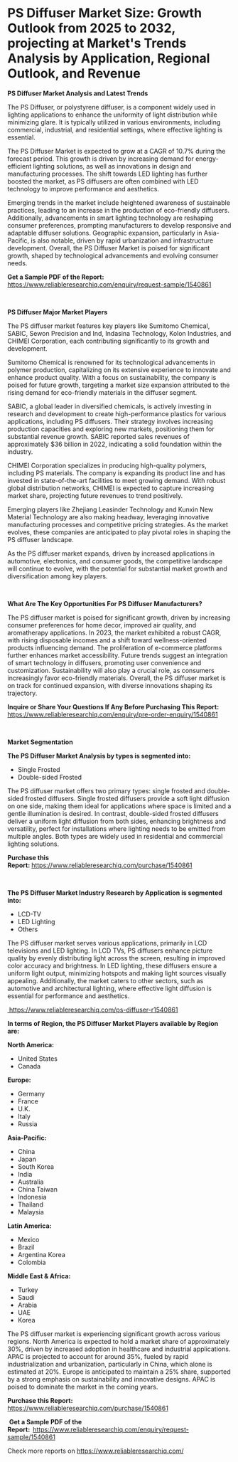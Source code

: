 <p><h1>PS Diffuser Market Size: Growth Outlook from 2025 to 2032, projecting at Market's Trends Analysis by Application, Regional Outlook, and Revenue</h1></p><p><strong>PS Diffuser Market Analysis and Latest Trends</strong></p>
<p><p>The PS Diffuser, or polystyrene diffuser, is a component widely used in lighting applications to enhance the uniformity of light distribution while minimizing glare. It is typically utilized in various environments, including commercial, industrial, and residential settings, where effective lighting is essential. </p><p>The PS Diffuser Market is expected to grow at a CAGR of 10.7% during the forecast period. This growth is driven by increasing demand for energy-efficient lighting solutions, as well as innovations in design and manufacturing processes. The shift towards LED lighting has further boosted the market, as PS diffusers are often combined with LED technology to improve performance and aesthetics.</p><p>Emerging trends in the market include heightened awareness of sustainable practices, leading to an increase in the production of eco-friendly diffusers. Additionally, advancements in smart lighting technology are reshaping consumer preferences, prompting manufacturers to develop responsive and adaptable diffuser solutions. Geographic expansion, particularly in Asia-Pacific, is also notable, driven by rapid urbanization and infrastructure development. Overall, the PS Diffuser Market is poised for significant growth, shaped by technological advancements and evolving consumer needs.</p></p>
<p><strong>Get a Sample PDF of the Report:&nbsp;</strong> <a href="https://www.reliableresearchiq.com/enquiry/request-sample/1540861?utm_campaign=1117&utm_medium=2&utm_source=Github&utm_content=ia&utm_term=30012025&utm_id=ps-diffuser">https://www.reliableresearchiq.com/enquiry/request-sample/1540861</a></p>
<p>&nbsp;</p>
<p><strong>PS Diffuser Major Market Players</strong></p>
<p><p>The PS diffuser market features key players like Sumitomo Chemical, SABIC, Sewon Precision and Ind, Indasina Technology, Kolon Industries, and CHIMEI Corporation, each contributing significantly to its growth and development. </p><p>Sumitomo Chemical is renowned for its technological advancements in polymer production, capitalizing on its extensive experience to innovate and enhance product quality. With a focus on sustainability, the company is poised for future growth, targeting a market size expansion attributed to the rising demand for eco-friendly materials in the diffuser segment.</p><p>SABIC, a global leader in diversified chemicals, is actively investing in research and development to create high-performance plastics for various applications, including PS diffusers. Their strategy involves increasing production capacities and exploring new markets, positioning them for substantial revenue growth. SABIC reported sales revenues of approximately $36 billion in 2022, indicating a solid foundation within the industry.</p><p>CHIMEI Corporation specializes in producing high-quality polymers, including PS materials. The company is expanding its product line and has invested in state-of-the-art facilities to meet growing demand. With robust global distribution networks, CHIMEI is expected to capture increasing market share, projecting future revenues to trend positively.</p><p>Emerging players like Zhejiang Leasinder Technology and Kunxin New Material Technology are also making headway, leveraging innovative manufacturing processes and competitive pricing strategies. As the market evolves, these companies are anticipated to play pivotal roles in shaping the PS diffuser landscape.</p><p>As the PS diffuser market expands, driven by increased applications in automotive, electronics, and consumer goods, the competitive landscape will continue to evolve, with the potential for substantial market growth and diversification among key players.</p></p>
<p>&nbsp;</p>
<p><strong>What Are The Key Opportunities For PS Diffuser Manufacturers?</strong></p>
<p><p>The PS diffuser market is poised for significant growth, driven by increasing consumer preferences for home decor, improved air quality, and aromatherapy applications. In 2023, the market exhibited a robust CAGR, with rising disposable incomes and a shift toward wellness-oriented products influencing demand. The proliferation of e-commerce platforms further enhances market accessibility. Future trends suggest an integration of smart technology in diffusers, promoting user convenience and customization. Sustainability will also play a crucial role, as consumers increasingly favor eco-friendly materials. Overall, the PS diffuser market is on track for continued expansion, with diverse innovations shaping its trajectory.</p></p>
<p><strong>Inquire or Share Your Questions If Any Before Purchasing This Report:</strong> <a href="https://www.reliableresearchiq.com/enquiry/pre-order-enquiry/1540861?utm_campaign=1117&utm_medium=2&utm_source=Github&utm_content=ia&utm_term=30012025&utm_id=ps-diffuser">https://www.reliableresearchiq.com/enquiry/pre-order-enquiry/1540861</a></p>
<p>&nbsp;</p>
<p><strong>Market Segmentation</strong></p>
<p><strong>The PS Diffuser Market Analysis by types is segmented into:</strong></p>
<p><ul><li>Single Frosted</li><li>Double-sided Frosted</li></ul></p>
<p><p>The PS diffuser market offers two primary types: single frosted and double-sided frosted diffusers. Single frosted diffusers provide a soft light diffusion on one side, making them ideal for applications where space is limited and a gentle illumination is desired. In contrast, double-sided frosted diffusers deliver a uniform light diffusion from both sides, enhancing brightness and versatility, perfect for installations where lighting needs to be emitted from multiple angles. Both types are widely used in residential and commercial lighting solutions.</p></p>
<p><strong>Purchase this Report:&nbsp;</strong><a href="https://www.reliableresearchiq.com/purchase/1540861?utm_campaign=1117&utm_medium=2&utm_source=Github&utm_content=ia&utm_term=30012025&utm_id=ps-diffuser">https://www.reliableresearchiq.com/purchase/1540861</a></p>
<p>&nbsp;</p>
<p><strong>The PS Diffuser Market Industry Research by Application is segmented into:</strong></p>
<p><ul><li>LCD-TV</li><li>LED Lighting</li><li>Others</li></ul></p>
<p><p>The PS diffuser market serves various applications, primarily in LCD televisions and LED lighting. In LCD TVs, PS diffusers enhance picture quality by evenly distributing light across the screen, resulting in improved color accuracy and brightness. In LED lighting, these diffusers ensure a uniform light output, minimizing hotspots and making light sources visually appealing. Additionally, the market caters to other sectors, such as automotive and architectural lighting, where effective light diffusion is essential for performance and aesthetics.</p></p>
<p><a href="https://www.reliableresearchiq.com/ps-diffuser-r1540861?utm_campaign=1117&utm_medium=2&utm_source=Github&utm_content=ia&utm_term=30012025&utm_id=ps-diffuser">&nbsp;https://www.reliableresearchiq.com/ps-diffuser-r1540861</a></p>
<p><strong>In terms of Region, the PS Diffuser Market Players available by Region are:</strong></p>
<p>
    <p> <strong> North America: </strong>
        <ul>
            <li>United States</li>
            <li>Canada</li>
        </ul>
        </p> 
    <p> <strong> Europe: </strong>
        <ul>
            <li>Germany</li>
            <li>France</li>
            <li>U.K.</li>
            <li>Italy</li>
            <li>Russia</li>
        </ul>
        </p> 
    <p> <strong> Asia-Pacific: </strong>
        <ul>
            <li>China</li>
            <li>Japan</li>
            <li>South Korea</li>
            <li>India</li>
            <li>Australia</li>
            <li>China Taiwan</li>
            <li>Indonesia</li>
            <li>Thailand</li>
            <li>Malaysia</li>
        </ul>
        </p> 
    <p> <strong> Latin America: </strong>
        <ul>
            <li>Mexico</li>
            <li>Brazil</li>
            <li>Argentina Korea</li>
            <li>Colombia</li>
        </ul>
        </p> 
    <p> <strong> Middle East & Africa: </strong>
        <ul>
            <li>Turkey</li>
            <li>Saudi</li>
            <li>Arabia</li>
            <li>UAE</li>
            <li>Korea</li>
        </ul>
    </p>
    </p>
<p><p>The PS diffuser market is experiencing significant growth across various regions. North America is expected to hold a market share of approximately 30%, driven by increased adoption in healthcare and industrial applications. APAC is projected to account for around 35%, fueled by rapid industrialization and urbanization, particularly in China, which alone is estimated at 20%. Europe is anticipated to maintain a 25% share, supported by a strong emphasis on sustainability and innovative designs. APAC is poised to dominate the market in the coming years.</p></p>
<p><strong>Purchase this Report: </strong><a href="https://www.reliableresearchiq.com/purchase/1540861?utm_campaign=1117&utm_medium=2&utm_source=Github&utm_content=ia&utm_term=30012025&utm_id=ps-diffuser">https://www.reliableresearchiq.com/purchase/1540861</a></p>
<p>&nbsp;<strong>Get a Sample PDF of the Report:&nbsp;&nbsp;</strong><a href="https://www.reliableresearchiq.com/enquiry/request-sample/1540861?utm_campaign=1117&utm_medium=2&utm_source=Github&utm_content=ia&utm_term=30012025&utm_id=ps-diffuser">https://www.reliableresearchiq.com/enquiry/request-sample/1540861</a></p>
<p><strong></strong></p>
<p>Check more reports on <a href="https://www.reliableresearchiq.com/?utm_campaign=1117&utm_medium=2&utm_source=Github&utm_content=ia&utm_term=30012025&utm_id=ps-diffuser">https://www.reliableresearchiq.com/</a></p>